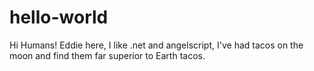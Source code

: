 # hello-world
Hi Humans!
Eddie here, I like .net and angelscript,
I've had tacos on the moon and find them far superior to Earth tacos.
